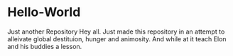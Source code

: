 # Hello-World
Just another Repository
Hey all. 
Just made this repository in an attempt to alleivate global destituion, hunger and animosity.
And while at it teach Elon and his buddies a lesson.
